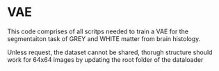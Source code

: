 # VAE
This code comprises of all scritps needed to train a VAE for the segmentaiton task of GREY and WHITE matter from brain histology.

Unless request, the dataset cannot be shared, thorugh structure should work for 64x64 images by updating the root folder of the dataloader
